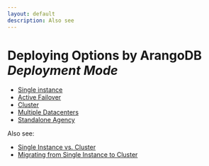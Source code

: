 ```yaml
---
layout: default
description: Also see
---
```

Deploying Options by ArangoDB _Deployment Mode_
===============================================

- [Single instance](deployment-single-instance.html)
- [Active Failover](deployment-active-failover.html)
- [Cluster](deployment-cluster.html)
- [Multiple Datacenters](deployment-dc2dc.html) 
- [Standalone Agency](deployment-standalone-agency.html)

Also see:

- [Single Instance vs. Cluster](architecture-single-instance-vs-cluster.html)
- [Migrating from Single Instance to Cluster](deployment-migrating-single-instance-cluster.html)
